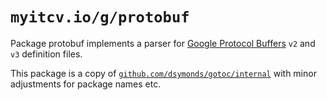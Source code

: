 # `myitcv.io/g/protobuf`

Package protobuf implements a parser for [Google Protocol
Buffers](https://developers.google.com/protocol-buffers/?hl=en) `v2` and `v3` definition files.

This package is a copy of [`github.com/dsymonds/gotoc/internal`](https://github.com/dsymonds/gotoc/tree/master/internal) with
minor adjustments for package names etc.
